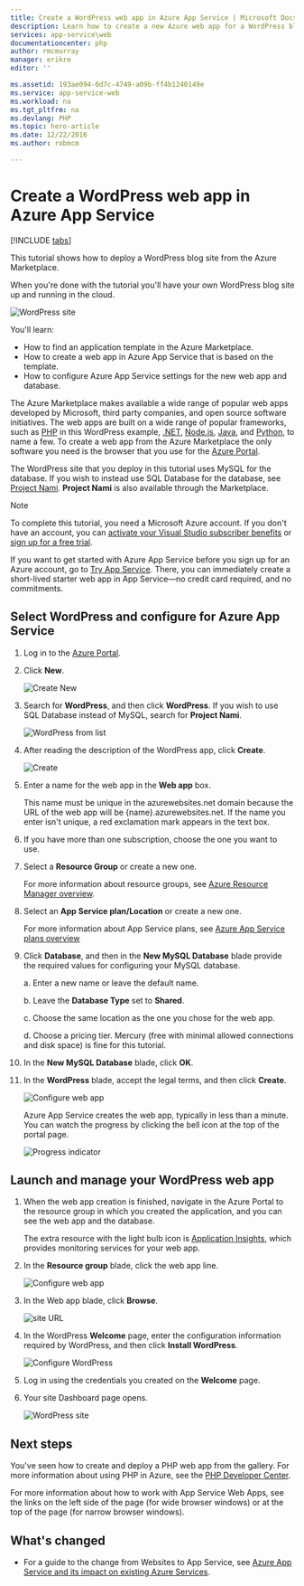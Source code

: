 ```yaml
---
title: Create a WordPress web app in Azure App Service | Microsoft Docs
description: Learn how to create a new Azure web app for a WordPress blog using the Azure Portal.
services: app-service\web
documentationcenter: php
author: rmcmurray
manager: erikre
editor: ''

ms.assetid: 193ae094-0d7c-4749-a09b-ff4b1240149e
ms.service: app-service-web
ms.workload: na
ms.tgt_pltfrm: na
ms.devlang: PHP
ms.topic: hero-article
ms.date: 12/22/2016
ms.author: robmcm

---
```

# Create a WordPress web app in Azure App Service
[!INCLUDE [tabs](../../includes/app-service-web-get-started-nav-tabs.md)]

This tutorial shows how to deploy a WordPress blog site from the Azure Marketplace.

When you're done with the tutorial you'll have your own WordPress blog site up and running in the cloud.

![WordPress site](./media/web-sites-php-web-site-gallery/wpdashboard.png)

You'll learn:

* How to find an application template in the Azure Marketplace.
* How to create a web app in Azure App Service that is based on the template.
* How to configure Azure App Service settings for the new web app and database.

The Azure Marketplace makes available a wide range of popular web apps developed by Microsoft, third party companies, and open source software initiatives. The web apps are built on a wide range of popular frameworks, such as [PHP](/develop/nodejs/) in this WordPress example, [.NET](/develop/net/), [Node.js](/develop/nodejs/), [Java](/develop/java/), and [Python](/develop/python/), to name a few. To create a web app from the Azure Marketplace the only software you need is the browser that you use for the [Azure Portal](https://portal.azure.com/). 

The WordPress site that you deploy in this tutorial uses MySQL for the database. If you wish to instead use SQL Database for the database, see [Project Nami](http://projectnami.org/). **Project Nami** is also available through the Marketplace.

> [!NOTE]
> To complete this tutorial, you need a Microsoft Azure account. If you don't have an account, you can [activate your Visual Studio subscriber benefits](https://azure.microsoft.com/pricing/member-offers/msdn-benefits-details/?WT.mc_id=A261C142F) or [sign up for a free trial](https://azure.microsoft.com/pricing/free-trial/?WT.mc_id=A261C142F).
> 
> If you want to get started with Azure App Service before you sign up for an Azure account, go to [Try App Service](http://go.microsoft.com/fwlink/?LinkId=523751). There, you can immediately create a short-lived starter web app in App Service—no credit card required, and no commitments.
> 
> 

## Select WordPress and configure for Azure App Service
1. Log in to the [Azure Portal](https://portal.azure.com/).
2. Click **New**.
   
    ![Create New][5]
3. Search for **WordPress**, and then click **WordPress**. If you wish to use SQL Database instead of MySQL, search for **Project Nami**.
   
    ![WordPress from list][7]
4. After reading the description of the WordPress app, click **Create**.
   
    ![Create](./media/web-sites-php-web-site-gallery/create.png)
5. Enter a name for the web app in the **Web app** box.
   
    This name must be unique in the azurewebsites.net domain because the URL of the web app will be {name}.azurewebsites.net. If the name you enter isn't unique, a red exclamation mark appears in the text box.
6. If you have more than one subscription, choose the one you want to use. 
7. Select a **Resource Group** or create a new one.
   
    For more information about resource groups, see [Azure Resource Manager overview](../azure-resource-manager/resource-group-overview.md).
8. Select an **App Service plan/Location** or create a new one.
   
    For more information about App Service plans, see [Azure App Service plans overview](../app-service/azure-web-sites-web-hosting-plans-in-depth-overview.md)    
9. Click **Database**, and then in the **New MySQL Database** blade provide the required values for configuring your MySQL database.
   
    a. Enter a new name or leave the default name.
   
    b. Leave the **Database Type** set to **Shared**.
   
    c. Choose the same location as the one you chose for the web app.
   
    d. Choose a pricing tier. Mercury (free with minimal allowed connections and disk space) is fine for this tutorial.
10. In the **New MySQL Database** blade, click **OK**. 
11. In the **WordPress** blade, accept the legal terms, and then click **Create**. 
    
     ![Configure web app](./media/web-sites-php-web-site-gallery/configure.png)
    
     Azure App Service creates the web app, typically in less than a minute. You can watch the progress by clicking the bell icon at the top of the portal page.
    
     ![Progress indicator](./media/web-sites-php-web-site-gallery/progress.png)

## Launch and manage your WordPress web app
1. When the web app creation is finished, navigate in the Azure Portal to the resource group in which you created the application, and you can see the web app and the database.
   
    The extra resource with the light bulb icon is [Application Insights](/services/application-insights/), which provides monitoring services for your web app.
2. In the **Resource group** blade, click the web app line.
   
    ![Configure web app](./media/web-sites-php-web-site-gallery/resourcegroup.png)
3. In the Web app blade, click **Browse**.
   
    ![site URL][browse]
4. In the WordPress **Welcome** page, enter the configuration information required by WordPress, and then click **Install WordPress**.
   
    ![Configure WordPress](./media/web-sites-php-web-site-gallery/wpconfigure.png)
5. Log in using the credentials you created on the **Welcome** page.  
6. Your site Dashboard page opens.    
   
    ![WordPress site](./media/web-sites-php-web-site-gallery/wpdashboard.png)

## Next steps
You've seen how to create and deploy a PHP web app from the gallery. For more information about using PHP in Azure, see the [PHP Developer Center](/develop/php/).

For more information about how to work with App Service Web Apps, see the links on the left side of the page (for wide browser windows) or at the top of the page (for narrow browser windows). 

## What's changed
* For a guide to the change from Websites to App Service, see [Azure App Service and its impact on existing Azure Services](http://go.microsoft.com/fwlink/?LinkId=529714).

[5]: ./media/web-sites-php-web-site-gallery/startmarketplace.png
[7]: ./media/web-sites-php-web-site-gallery/search-web-app.png
[browse]: ./media/web-sites-php-web-site-gallery/browse-web.png
